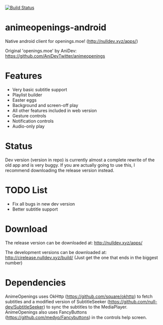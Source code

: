 [![Build Status](https://travis-ci.org/null-dev/animeopenings-android.svg)](https://travis-ci.org/null-dev/animeopenings-android)

# animeopenings-android
Native android client for openings.moe! (http://nulldev.xyz/apps/)

Original 'openings.moe' by AniDev: https://github.com/AniDevTwitter/animeopenings

# Features
- Very basic subtitle support
- Playlist builder
- Easter eggs
- Background and screen-off play
- All other features included in web version
- Gesture controls
- Notification controls
- Audio-only play

# Status
Dev version (version in repo) is currently almost a complete rewrite of the old app and is very buggy.
If you are actually going to use this, I recommend downloading the release version instead.

# TODO List
- Fix all bugs in new dev version
- Better subtitle support

# Download
The release version can be downloaded at: http://nulldev.xyz/apps/

The development versions can be downloaded at: http://cirelease.nulldev.xyz/build/ (Just get the one that ends in the biggest number)

# Dependencies
AnimeOpenings uses OkHttp (https://github.com/square/okhttp) to fetch subtitles and a modified version of SubtitleSeeker (https://github.com/null-dev/SubtitleSeeker) to sync the subtitles to the MediaPlayer.
AnimeOpenings also uses FancyButtons (https://github.com/medyo/Fancybuttons) in the controls help screen.